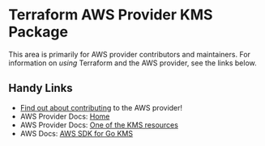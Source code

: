 # Terraform AWS Provider KMS Package
<!-- markdownlint-disable MD026 -->
This area is primarily for AWS provider contributors and maintainers. For information on _using_ Terraform and the AWS provider, see the links below.


## Handy Links
* [Find out about contributing](../../../docs/contributing) to the AWS provider!
* AWS Provider Docs: [Home](https://registry.terraform.io/providers/hashicorp/aws/latest/docs)
* AWS Provider Docs: [One of the KMS resources](https://registry.terraform.io/providers/hashicorp/aws/latest/docs/resources/kms_alias)
* AWS Docs: [AWS SDK for Go KMS](https://docs.aws.amazon.com/sdk-for-go/api/service/kms/)
